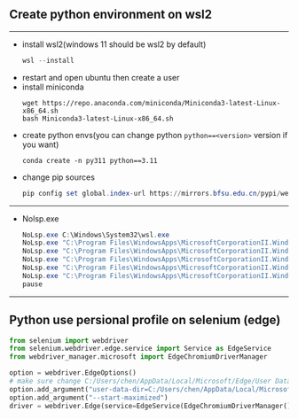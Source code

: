 ## Create python environment on wsl2
---
- install wsl2(windows 11 should be wsl2 by default)
  ```powershell
  wsl --install
  ```
- restart and open ubuntu then create a user
- install miniconda
  ```ubuntu
  wget https://repo.anaconda.com/miniconda/Miniconda3-latest-Linux-x86_64.sh
  bash Miniconda3-latest-Linux-x86_64.sh
  ```
- create python envs(you can change python `python==<version>` version if you want)
  ```ubuntu
  conda create -n py311 python==3.11
  ```
- change pip sources
  ```powershell
  pip config set global.index-url https://mirrors.bfsu.edu.cn/pypi/web/simple
  ```
---
- Nolsp.exe
  ```powershell
  NoLsp.exe C:\Windows\System32\wsl.exe
  NoLsp.exe "C:\Program Files\WindowsApps\MicrosoftCorporationII.WindowsSubsystemForLinux_1.1.3.0_x64__8wekyb3d8bbwe\wslhost.exe"
  NoLsp.exe "C:\Program Files\WindowsApps\MicrosoftCorporationII.WindowsSubsystemForLinux_1.1.3.0_x64__8wekyb3d8bbwe\wslg.exe"
  NoLsp.exe "C:\Program Files\WindowsApps\MicrosoftCorporationII.WindowsSubsystemForLinux_1.1.3.0_x64__8wekyb3d8bbwe\wslservice.exe"
  NoLsp.exe "C:\Program Files\WindowsApps\MicrosoftCorporationII.WindowsSubsystemForLinux_1.1.3.0_x64__8wekyb3d8bbwe\wsl.exe"
  NoLsp.exe "C:\Program Files\WindowsApps\MicrosoftCorporationII.WindowsSubsystemForLinux_1.1.3.0_x64__8wekyb3d8bbwe\msrdc.exe"
  pause
  ```

---
## Python use persional profile on selenium (edge)
```python
from selenium import webdriver
from selenium.webdriver.edge.service import Service as EdgeService
from webdriver_manager.microsoft import EdgeChromiumDriverManager

option = webdriver.EdgeOptions()
# make sure change C:/Users/chen/AppData/Local/Microsoft/Edge/User Data to your own profile address,you can find it with edge in edge://version
option.add_argument("user-data-dir=C:/Users/chen/AppData/Local/Microsoft/Edge/User Data")
option.add_argument("--start-maximized")
driver = webdriver.Edge(service=EdgeService(EdgeChromiumDriverManager().install()),options=option)
```
